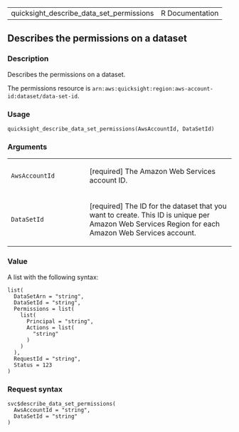 <table style="width: 100%;">
<tbody>
<tr class="odd">
<td>quicksight_describe_data_set_permissions</td>
<td style="text-align: right;">R Documentation</td>
</tr>
</tbody>
</table>

## Describes the permissions on a dataset

### Description

Describes the permissions on a dataset.

The permissions resource is
`arn:aws:quicksight:region:aws-account-id:dataset/data-set-id`.

### Usage

    quicksight_describe_data_set_permissions(AwsAccountId, DataSetId)

### Arguments

<table>
<colgroup>
<col style="width: 35%" />
<col style="width: 65%" />
</colgroup>
<tbody>
<tr class="odd">
<td><code
id="quicksight_describe_data_set_permissions_:_AwsAccountId">AwsAccountId</code></td>
<td><p>[required] The Amazon Web Services account ID.</p></td>
</tr>
<tr class="even">
<td><code
id="quicksight_describe_data_set_permissions_:_DataSetId">DataSetId</code></td>
<td><p>[required] The ID for the dataset that you want to create. This
ID is unique per Amazon Web Services Region for each Amazon Web Services
account.</p></td>
</tr>
</tbody>
</table>

### Value

A list with the following syntax:

    list(
      DataSetArn = "string",
      DataSetId = "string",
      Permissions = list(
        list(
          Principal = "string",
          Actions = list(
            "string"
          )
        )
      ),
      RequestId = "string",
      Status = 123
    )

### Request syntax

    svc$describe_data_set_permissions(
      AwsAccountId = "string",
      DataSetId = "string"
    )
